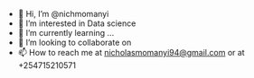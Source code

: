 - 👋 Hi, I’m @nichmomanyi
- 👀 I’m interested in Data science
- 🌱 I’m currently learning ...
- 💞️ I’m looking to collaborate on
- 📫 How to reach me at nicholasmomanyi94@gmail.com or at +254715210571

<!---
nichmomanyi/nichmomanyi is a ✨ special ✨ repository because its `README.md` (this file) appears on your GitHub profile.
You can click the Preview link to take a look at your changes.
--->
